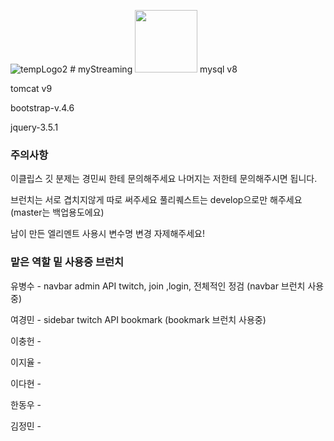 ![tempLogo2]() # myStreaming
<img src = "https://user-images.githubusercontent.com/47360438/140064036-673945d9-b3ff-4677-9d67-dd429b710df6.png" width="100" height="100">
mysql v8

tomcat v9

bootstrap-v.4.6

jquery-3.5.1

### 주의사항
이클립스 깃 분제는 경민씨 한테 문의해주세요
나머지는 저한테 문의해주시면 됩니다.

브런치는 서로 겹치지않게 따로 써주세요
풀리퀘스트는 develop으로만 해주세요 (master는 백업용도에요)

남이 만든 엘리멘트 사용시 변수명 변경 자제해주세요!

### 맡은 역할 밑 사용중 브런치
유병수 - navbar admin API twitch, join ,login, 전체적인 정검 (navbar 브런치 사용중)

여경민 - sidebar twitch API bookmark (bookmark 브런치 사용중)

이충헌 - 

이지율 -

이다현 -

한동우 - 

김정민 - 
